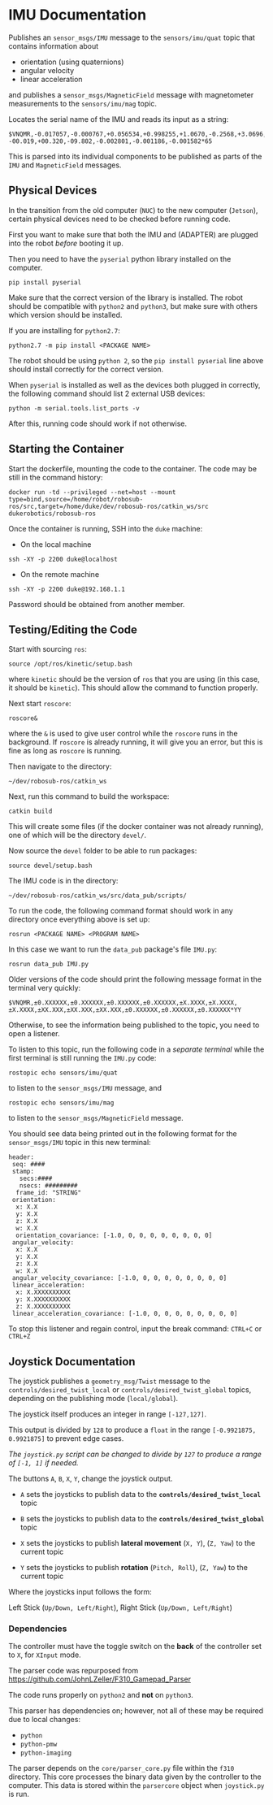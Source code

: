 # IMU Documentation

Publishes an `sensor_msgs/IMU` message to the `sensors/imu/quat` topic that contains information about
- orientation (using quaternions)
- angular velocity
- linear acceleration 


and publishes a `sensor_msgs/MagneticField` message with magnetometer measurements to the `sensors/imu/mag` topic.

Locates the serial name of the IMU and reads its input as a string: 

```
$VNQMR,-0.017057,-0.000767,+0.056534,+0.998255,+1.0670,-0.2568,+3.0696,
-00.019,+00.320,-09.802,-0.002801,-0.001186,-0.001582*65
```

This is parsed into its individual components to be published as parts of the `IMU` and `MagneticField` messages.

## Physical Devices

In the transition from the old computer (`NUC`) to the new computer (`Jetson`), certain physical devices need to be checked before running code.

First you want to make sure that both the IMU and (ADAPTER) are plugged into the robot *before* booting it up.

Then you need to have the `pyserial` python library installed on the computer.
```
pip install pyserial
```

Make sure that the correct version of the library is installed.  The robot should be compatible with `python2` and `python3`, but make sure with others which version should be installed.

If you are installing for `python2.7`:
```
python2.7 -m pip install <PACKAGE NAME>
```

The robot should be using `python 2`, so the `pip install pyserial` line above should install correctly for the correct version.

When `pyserial` is installed as well as the devices both plugged in correctly, the following command should list 2 external USB devices:
```
python -m serial.tools.list_ports -v
```

After this, running code should work if not otherwise.

## Starting the Container

Start the dockerfile, mounting the code to the container.  The code may be still in the command history:

```
docker run -td --privileged --net=host --mount type=bind,source=/home/robot/robosub-ros/src,target=/home/duke/dev/robosub-ros/catkin_ws/src  dukerobotics/robosub-ros
```

Once the container is running, SSH into the `duke` machine:

  * On the local machine
```
ssh -XY -p 2200 duke@localhost
```

  * On the remote machine
```
ssh -XY -p 2200 duke@192.168.1.1
```

Password should be obtained from another member.

## Testing/Editing the Code
Start with sourcing `ros`:
```
source /opt/ros/kinetic/setup.bash
```
where `kinetic` should be the version of `ros` that you are using (in this case, it should be `kinetic`).  This should allow the command to function properly.

Next start `roscore`:
```
roscore&
```
where the `&` is used to give user control while the `roscore` runs in the background.  If `roscore` is already running, it will give you an error, but this is fine as long as `roscore` is running.

Then navigate to the directory:
```
~/dev/robosub-ros/catkin_ws
```

Next, run this command to build the workspace:
```
catkin build
```
This will create some files (if the docker container was not already running), one of which will be the directory `devel/`.

Now source the `devel` folder to be able to run packages:
```
source devel/setup.bash
```

The IMU code is in the directory:
```
~/dev/robosub-ros/catkin_ws/src/data_pub/scripts/
```

To run the code, the following command format should work in any directory once everything above is set up:
```
rosrun <PACKAGE NAME> <PROGRAM NAME>
```

In this case we want to run the `data_pub` package's file `IMU.py`:
```
rosrun data_pub IMU.py
```

Older versions of the code should print the following message format in the terminal very quickly:
```
$VNQMR,±0.XXXXXX,±0.XXXXXX,±0.XXXXXX,±0.XXXXXX,±X.XXXX,±X.XXXX,±X.XXXX,±XX.XXX,±XX.XXX,±XX.XXX,±0.XXXXXX,±0.XXXXXX,±0.XXXXXX*YY
```

Otherwise, to see the information being published to the topic, you need to open a listener.

To listen to this topic, run the following code in a *separate terminal* while the first terminal is still running the `IMU.py` code:
```
rostopic echo sensors/imu/quat
```
to listen to the `sensor_msgs/IMU` message, and
```
rostopic echo sensors/imu/mag
```
to listen to the `sensor_msgs/MagneticField` message.

You should see data being printed out in the following format for the `sensor_msgs/IMU` topic in this new terminal:

```
header:
 seq: ####
 stamp:
   secs:####
   nsecs: #########
  frame_id: "STRING"
 orientation:
  x: X.X
  y: X.X
  z: X.X
  w: X.X
  orientation_covariance: [-1.0, 0, 0, 0, 0, 0, 0, 0, 0]
 angular_velocity:
  x: X.X
  y: X.X
  z: X.X
  w: X.X
 angular_velocity_covariance: [-1.0, 0, 0, 0, 0, 0, 0, 0, 0]
 linear_acceleration:
  x: X.XXXXXXXXXX
  y: X.XXXXXXXXXX
  z: X.XXXXXXXXXX
 linear_acceleration_covariance: [-1.0, 0, 0, 0, 0, 0, 0, 0, 0]
 ```
 
 To stop this listener and regain control, input the break command: `CTRL+C` or `CTRL+Z`

## Joystick Documentation

The joystick publishes a `geometry_msg/Twist` message to the `controls/desired_twist_local` or `controls/desired_twist_global` topics, depending on the publishing mode (`local/global`).

The joystick itself produces an integer in range `[-127,127]`.

This output is divided by `128` to produce a `float` in the range `[-0.9921875, 0.9921875]` to prevent edge cases.

*The `joystick.py` script can be changed to divide by `127` to produce a range of `[-1, 1]` if needed.*

The buttons `A`, `B`, `X`, `Y`, change the joystick output.

 * `A` sets the joysticks to publish data to the **`controls/desired_twist_local`** topic
 
 * `B` sets the joysticks to publish data to the **`controls/desired_twist_global`** topic
 
 * `X` sets the joysticks to publish **lateral movement** (`X, Y`), (`Z, Yaw`) to the current topic
 
 * `Y` sets the joysticks to publish **rotation** (`Pitch, Roll`), (`Z, Yaw`) to the current topic
 
Where the joysticks input follows the form:
 
Left Stick (`Up/Down, Left/Right`), Right Stick (`Up/Down, Left/Right`)
 
### Dependencies

The controller must have the toggle switch on the **back** of the controller set to `X`, for `XInput` mode.

The parser code was repurposed from https://github.com/JohnLZeller/F310_Gamepad_Parser

The code runs properly on `python2` and **not** on `python3`.

This parser has dependencies on; however, not all of these may be required due to local changes:

 * `python`
 * `python-pmw`
 * `python-imaging`
  
The parser depends on the `core/parser_core.py` file within the `f310` directory.  This core processes the binary data given by the controller to the computer.  This data is stored within the `parsercore` object when `joystick.py` is run.


